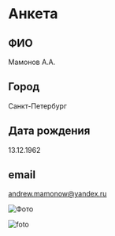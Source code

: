 # Анкета

## ФИО

Мамонов А.А.

## Город

Санкт-Петербург

## Дата рождения

13.12.1962

## email

andrew.mamonow@yandex.ru

![Фото](../img/Фото_Мамонов.jpg)

![foto](../img/artificial-intelligence.jpg)
